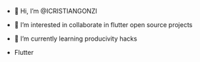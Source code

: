 - 👋 Hi, I’m @ICRISTIANGONZI
- 👀 I’m interested in collaborate in flutter open source projects
- 🌱 I’m currently learning producivity hacks
- Flutter

  <!---
- 💞️ I’m looking to collaborate on ...
- 📫 How to reach me ...
- 😄 Pronouns: ...
- ⚡ Fun fact: ...
--->
<!---
ICRISTIANGONZI/ICRISTIANGONZI is a ✨ special ✨ repository because its `README.md` (this file) appears on your GitHub profile.
You can click the Preview link to take a look at your changes.
--->
